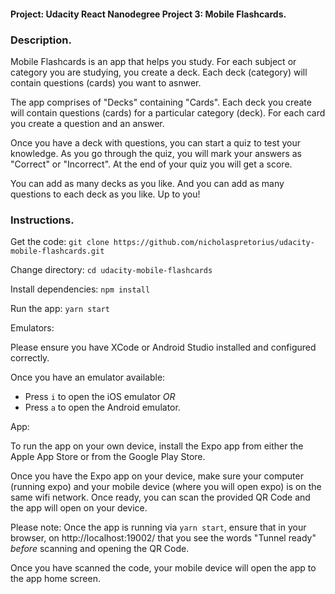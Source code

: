 #### Project: Udacity React Nanodegree Project 3: Mobile Flashcards. 

### Description. 

Mobile Flashcards is an app that helps you study. For each subject or category you are studying, you create a deck. Each deck (category) will contain questions (cards) you want to asnwer. 

The app comprises of "Decks" containing "Cards". Each deck you create will contain questions (cards) for a particular category (deck). For each card you create a question and an answer. 

Once you have a deck with questions, you can start a quiz to test your knowledge. As you go through the quiz, you will mark your answers as "Correct" or "Incorrect". At the end of your quiz you will get a score. 

You can add as many decks as you like. And you can add as many questions to each deck as you like. Up to you! 

### Instructions. 

Get the code: 
`git clone https://github.com/nicholaspretorius/udacity-mobile-flashcards.git`

Change directory: 
`cd udacity-mobile-flashcards` 

Install dependencies:
`npm install`

Run the app: 
`yarn start`

Emulators:

Please ensure you have XCode or Android Studio installed and configured correctly. 

Once you have an emulator available: 

* Press `i` to open the iOS emulator *OR*
* Press `a` to open the Android emulator.


App: 

To run the app on your own device, install the Expo app from either the Apple App Store or from the Google Play Store. 

Once you have the Expo app on  your device, make sure your computer (running expo) and your mobile device (where you will open expo) is on the same wifi network. Once ready, you can scan the provided QR Code and the app will open on your device. 

Please note: Once the app is running via `yarn start`, ensure that in your browser, on http://localhost:19002/ that you see the words "Tunnel ready" *before* scanning and opening the QR Code. 

Once you have scanned the code, your mobile device will open the app to the app home screen. 
